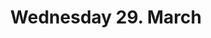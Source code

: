 ---
title: "Wednesday 29. March"
weight: 2
type: programday
menu:
    main:
        weight: 1
        parent: "program"
        name: "Wednesday"
---